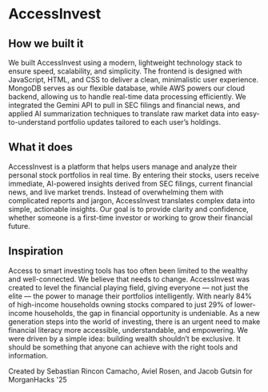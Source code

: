 # AccessInvest

## How we built it
We built AccessInvest using a modern, lightweight technology stack to ensure speed, scalability, and simplicity. The frontend is designed with JavaScript, HTML, and CSS to deliver a clean, minimalistic user experience. MongoDB serves as our flexible database, while AWS powers our cloud backend, allowing us to handle real-time data processing efficiently. We integrated the Gemini API to pull in SEC filings and financial news, and applied AI summarization techniques to translate raw market data into easy-to-understand portfolio updates tailored to each user’s holdings.

## What it does
AccessInvest is a platform that helps users manage and analyze their personal stock portfolios in real time. By entering their stocks, users receive immediate, AI-powered insights derived from SEC filings, current financial news, and live market trends. Instead of overwhelming them with complicated reports and jargon, AccessInvest translates complex data into simple, actionable insights. Our goal is to provide clarity and confidence, whether someone is a first-time investor or working to grow their financial future.

## Inspiration
Access to smart investing tools has too often been limited to the wealthy and well-connected. We believe that needs to change. AccessInvest was created to level the financial playing field, giving everyone — not just the elite — the power to manage their portfolios intelligently. With nearly 84% of high-income households owning stocks compared to just 29% of lower-income households, the gap in financial opportunity is undeniable. As a new generation steps into the world of investing, there is an urgent need to make financial literacy more accessible, understandable, and empowering. We were driven by a simple idea: building wealth shouldn’t be exclusive. It should be something that anyone can achieve with the right tools and information.

Created by Sebastian Rincon Camacho, Aviel Rosen, and Jacob Gutsin for MorganHacks '25
